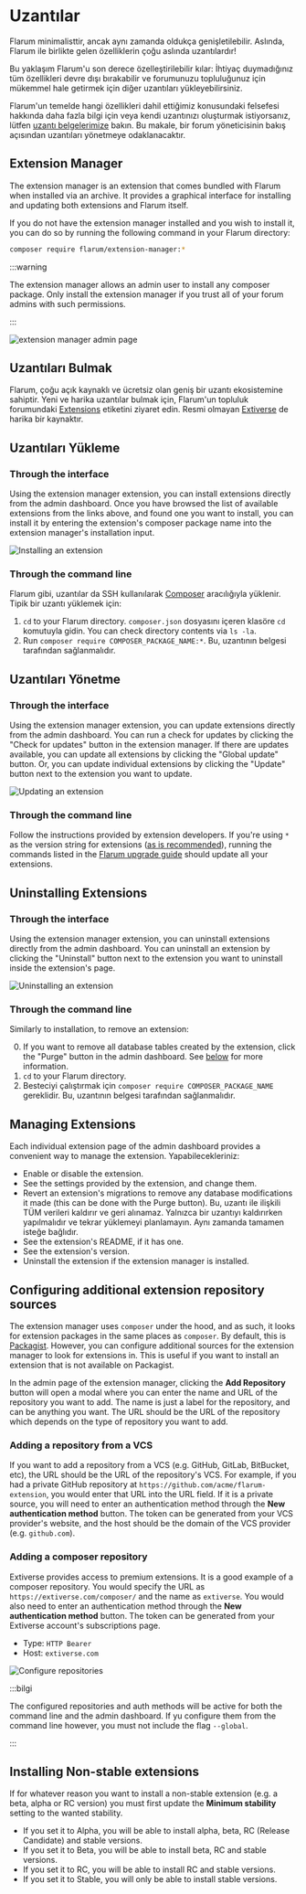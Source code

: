 # Uzantılar

Flarum minimalisttir, ancak aynı zamanda oldukça genişletilebilir. Aslında, Flarum ile birlikte gelen özelliklerin çoğu aslında uzantılardır!

Bu yaklaşım Flarum'u son derece özelleştirilebilir kılar: İhtiyaç duymadığınız tüm özellikleri devre dışı bırakabilir ve forumunuzu topluluğunuz için mükemmel hale getirmek için diğer uzantıları yükleyebilirsiniz.

Flarum'un temelde hangi özellikleri dahil ettiğimiz konusundaki felsefesi hakkında daha fazla bilgi için veya kendi uzantınızı oluşturmak istiyorsanız, lütfen [uzantı belgelerimize](extend/README.md) bakın. Bu makale, bir forum yöneticisinin bakış açısından uzantıları yönetmeye odaklanacaktır.

## Extension Manager

The extension manager is an extension that comes bundled with Flarum when installed via an archive. It provides a graphical interface for installing and updating both extensions and Flarum itself.

If you do not have the extension manager installed and you wish to install it, you can do so by running the following command in your Flarum directory:

```bash
composer require flarum/extension-manager:*
```

:::warning

The extension manager allows an admin user to install any composer package. Only install the extension manager if you trust all of your forum admins with such permissions.

:::

![extension manager admin page](https://github.com/flarum/docs/assets/20267363/d0e1f7a5-e194-4acd-af63-7b8ddd95c26b)


## Uzantıları Bulmak

Flarum, çoğu açık kaynaklı ve ücretsiz olan geniş bir uzantı ekosistemine sahiptir. Yeni ve harika uzantılar bulmak için, Flarum'un topluluk forumundaki [Extensions](https://discuss.flarum.org/t/extensions) etiketini ziyaret edin. Resmi olmayan [Extiverse](https://extiverse.com/) de harika bir kaynaktır.

## Uzantıları Yükleme

### Through the interface

Using the extension manager extension, you can install extensions directly from the admin dashboard. Once you have browsed the list of available extensions from the links above, and found one you want to install, you can install it by entering the extension's composer package name into the extension manager's installation input.

![Installing an extension](/en/img/install-extension.png)

### Through the command line

Flarum gibi, uzantılar da SSH kullanılarak [Composer](https://getcomposer.org) aracılığıyla yüklenir. Tipik bir uzantı yüklemek için:

1. `cd` to your Flarum directory. `composer.json` dosyasını içeren klasöre `cd` komutuyla gidin. You can check directory contents via `ls -la`.
2. Run `composer require COMPOSER_PACKAGE_NAME:*`. Bu, uzantının belgesi tarafından sağlanmalıdır.

## Uzantıları Yönetme

### Through the interface

Using the extension manager extension, you can update extensions directly from the admin dashboard. You can run a check for updates by clicking the "Check for updates" button in the extension manager. If there are updates available, you can update all extensions by clicking the "Global update" button. Or, you can update individual extensions by clicking the "Update" button next to the extension you want to update.

![Updating an extension](/en/img/update-extension.png)

### Through the command line

Follow the instructions provided by extension developers. If you're using `*` as the version string for extensions ([as is recommended](composer.md)), running the commands listed in the [Flarum upgrade guide](update.md) should update all your extensions.

## Uninstalling Extensions

### Through the interface

Using the extension manager extension, you can uninstall extensions directly from the admin dashboard. You can uninstall an extension by clicking the "Uninstall" button next to the extension you want to uninstall inside the extension's page.

![Uninstalling an extension](/en/img/uninstall-extension.png)

### Through the command line

Similarly to installation, to remove an extension:

0. If you want to remove all database tables created by the extension, click the "Purge" button in the admin dashboard. See [below](#managing-extensions) for more information.
1. `cd` to your Flarum directory.
2. Besteciyi çalıştırmak için `composer require COMPOSER_PACKAGE_NAME` gereklidir. Bu, uzantının belgesi tarafından sağlanmalıdır.

## Managing Extensions

Each individual extension page of the admin dashboard provides a convenient way to manage the extension. Yapabilecekleriniz:

- Enable or disable the extension.
- See the settings provided by the extension, and change them.
- Revert an extension's migrations to remove any database modifications it made (this can be done with the Purge button). Bu, uzantı ile ilişkili TÜM verileri kaldırır ve geri alınamaz. Yalnızca bir uzantıyı kaldırırken yapılmalıdır ve tekrar yüklemeyi planlamayın. Aynı zamanda tamamen isteğe bağlıdır.
- See the extension's README, if it has one.
- See the extension's version.
- Uninstall the extension if the extension manager is installed.

## Configuring additional extension repository sources

The extension manager uses `composer` under the hood, and as such, it looks for extension packages in the same places as `composer`. By default, this is [Packagist](https://packagist.org/). However, you can configure additional sources for the extension manager to look for extensions in. This is useful if you want to install an extension that is not available on Packagist.

In the admin page of the extension manager, clicking the **Add Repository** button will open a modal where you can enter the name and URL of the repository you want to add. The name is just a label for the repository, and can be anything you want. The URL should be the URL of the repository which depends on the type of repository you want to add.

### Adding a repository from a VCS

If you want to add a repository from a VCS (e.g. GitHub, GitLab, BitBucket, etc), the URL should be the URL of the repository's VCS. For example, if you had a private GitHub repository at `https://github.com/acme/flarum-extension`, you would enter that URL into the URL field. If it is a private source, you will need to enter an authentication method through the **New authentication method** button. The token can be generated from your VCS provider's website, and the host should be the domain of the VCS provider (e.g. `github.com`).

### Adding a composer repository

Extiverse provides access to premium extensions. It is a good example of a composer repository. You would specify the URL as `https://extiverse.com/composer/` and the name as `extiverse`. You would also need to enter an authentication method through the **New authentication method** button. The token can be generated from your Extiverse account's subscriptions page.

* Type: `HTTP Bearer`
* Host: `extiverse.com`

![Configure repositories](/en/img/config-repositories.png)

:::bilgi

The configured repositories and auth methods will be active for both the command line and the admin dashboard. If yu configure them from the command line however, you must not include the flag `--global`.

:::

## Installing Non-stable extensions

If for whatever reason you want to install a non-stable extension (e.g. a beta, alpha or RC version) you must first update the **Minimum stability** setting to the wanted stability.

* If you set it to Alpha, you will be able to install alpha, beta, RC (Release Candidate) and stable versions.
* If you set it to Beta, you will be able to install beta, RC and stable versions.
* If you set it to RC, you will be able to install RC and stable versions.
* If you set it to Stable, you will only be able to install stable versions.
